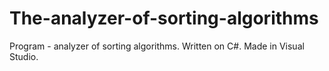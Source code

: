 # The-analyzer-of-sorting-algorithms
Program - analyzer of sorting algorithms.
Written on C#. 
Made in Visual Studio.
